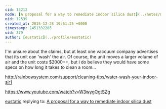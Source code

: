 ```yaml
---
cid: 13212
node: [A proposal for a way to remediate indoor silica dust](../notes/marlokeno/12-23-2015/a-proposal-for-a-way-to-remediate-indoor-silica-dust)
nid: 12539
created_at: 2015-12-28 19:51:25 +0000
timestamp: 1451332285
uid: 379
author: [eustatic](../profile/eustatic)
---
```


I'm unsure about the claims, but at least one vaccuum company advertises that its unit can 'wash' the air.  Of course, the unit moves a larger volume of air and the unit costs $2000++, but i do believe they would have some specs on how long it takes to clean a room...

http://rainbowsystem.com/support/cleaning-tips/water-wash-your-indoor-air1

https://www.youtube.com/watch?v=W3wygOgtSZg



[eustatic](../profile/eustatic) replying to: [A proposal for a way to remediate indoor silica dust](../notes/marlokeno/12-23-2015/a-proposal-for-a-way-to-remediate-indoor-silica-dust)

